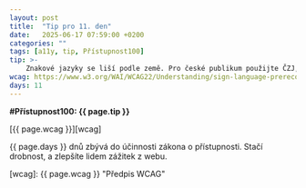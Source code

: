 ```yaml
---
layout: post
title:  "Tip pro 11. den"
date:   2025-06-17 07:59:00 +0200
categories: ""
tags: [a11y, tip, Přístupnost100]
tip: >- 
    Znakové jazyky se liší podle země. Pro české publikum použijte ČZJ, pro anglické ASL/BSL. Nejsou to jen „vizuální překlady“ mluveného jazyka.
wcag: https://www.w3.org/WAI/WCAG22/Understanding/sign-language-prerecorded
days: 11
---
```

**#Přístupnost100: {{ page.tip }}**

[{{ page.wcag }}][wcag]

{{ page.days }} dnů zbývá do účinnosti zákona o přístupnosti. Stačí drobnost, a zlepšíte lidem zážitek z webu.

[wcag]: {{ page.wcag }} "Předpis WCAG"

